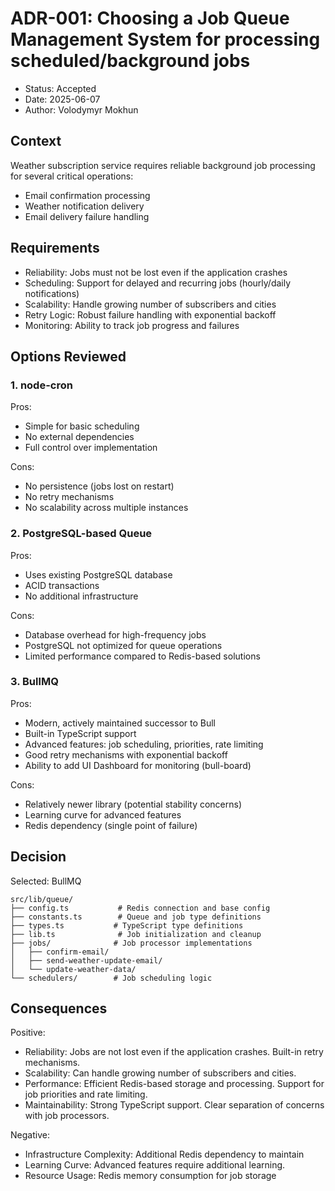 # ADR-001: Choosing a Job Queue Management System for processing scheduled/background jobs

- Status: Accepted
- Date: 2025-06-07
- Author: Volodymyr Mokhun

## Context

Weather subscription service requires reliable background job processing for several critical operations:

- Email confirmation processing
- Weather notification delivery
- Email delivery failure handling

## Requirements

- Reliability: Jobs must not be lost even if the application crashes
- Scheduling: Support for delayed and recurring jobs (hourly/daily notifications)
- Scalability: Handle growing number of subscribers and cities
- Retry Logic: Robust failure handling with exponential backoff
- Monitoring: Ability to track job progress and failures

## Options Reviewed

### 1. node-cron

Pros:

- Simple for basic scheduling
- No external dependencies
- Full control over implementation

Cons:

- No persistence (jobs lost on restart)
- No retry mechanisms
- No scalability across multiple instances

### 2. PostgreSQL-based Queue

Pros:

- Uses existing PostgreSQL database
- ACID transactions
- No additional infrastructure

Cons:

- Database overhead for high-frequency jobs
- PostgreSQL not optimized for queue operations
- Limited performance compared to Redis-based solutions

### 3. BullMQ

Pros:

- Modern, actively maintained successor to Bull
- Built-in TypeScript support
- Advanced features: job scheduling, priorities, rate limiting
- Good retry mechanisms with exponential backoff
- Ability to add UI Dashboard for monitoring (bull-board)

Cons:

- Relatively newer library (potential stability concerns)
- Learning curve for advanced features
- Redis dependency (single point of failure)

## Decision

Selected: BullMQ

```
src/lib/queue/
├── config.ts           # Redis connection and base config
├── constants.ts        # Queue and job type definitions
├── types.ts           # TypeScript type definitions
├── lib.ts              # Job initialization and cleanup
├── jobs/              # Job processor implementations
│   ├── confirm-email/
│   ├── send-weather-update-email/
│   └── update-weather-data/
└── schedulers/        # Job scheduling logic
```

## Consequences

Positive:

- Reliability: Jobs are not lost even if the application crashes. Built-in retry mechanisms.
- Scalability: Can handle growing number of subscribers and cities.
- Performance: Efficient Redis-based storage and processing. Support for job priorities and rate limiting.
- Maintainability: Strong TypeScript support. Clear separation of concerns with job processors.

Negative:

- Infrastructure Complexity: Additional Redis dependency to maintain
- Learning Curve: Advanced features require additional learning.
- Resource Usage: Redis memory consumption for job storage
